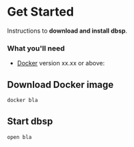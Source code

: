 # Get Started

Instructions to **download and install dbsp**.

### What you'll need

- [Docker](https://docker.com/download) version xx.xx or above:

## Download Docker image

```bash
docker bla
```

## Start dbsp

```bash
open bla
```
